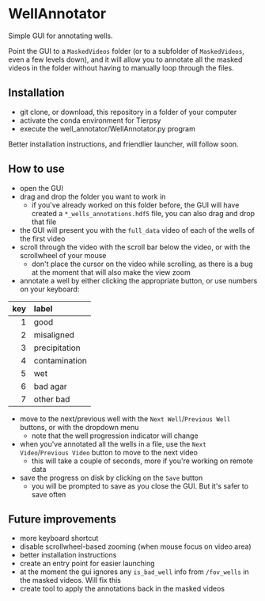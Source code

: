 # WellAnnotator

Simple GUI for annotating wells.

Point the GUI to a `MaskedVideos` folder (or to a subfolder of `MaskedVideos`, even a few levels down), and it will allow you to annotate all the masked videos in the folder without having to manually loop through the files.


## Installation

* git clone, or download, this repository in a folder of your computer
* activate the conda environment for Tierpsy
* execute the well_annotator/WellAnnotator.py program

Better installation instructions, and friendlier launcher, will follow soon.


## How to use

* open the GUI
* drag and drop the folder you want to work in
    * if you've already worked on this folder before, the GUI will have created a `*_wells_annotations.hdf5` file, you can also drag and drop that file
* the GUI will present you with the `full_data` video of each of the wells of the first video
* scroll through the video with the scroll bar below the video, or with the scrollwheel of your mouse
    * don't place the cursor on the video while scrolling, as there is a bug at the moment that will also make the view zoom
* annotate a well by either clicking the appropriate button, or use numbers on your keyboard:

| key | label |
| -:|:-----|
| 1 | good |
| 2 | misaligned |
| 3 | precipitation |
| 4 | contamination |
| 5 | wet |
| 6 | bad agar |
| 7 | other bad |

* move to the next/previous well with the `Next Well`/`Previous Well` buttons, or with the dropdown menu
    * note that the well progression indicator will change
* when you've annotated all the wells in a file, use the `Next Video`/`Previous Video` button to move to the next video
    * this will take a couple of seconds, more if you're working on remote data
* save the progress on disk by clicking on the `Save` button
    * you will be prompted to save as you close the GUI. But it's safer to save often


## Future improvements
* more keyboard shortcut
* disable scrollwheel-based zooming (when mouse focus on video area)
* better installation instructions
* create an entry point for easier launching
* at the moment the gui ignores any `is_bad_well` info from `/fov_wells` in the masked videos. Will fix this
* create tool to apply the annotations back in the masked videos
